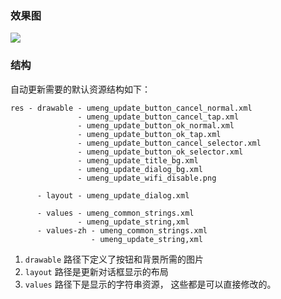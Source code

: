 ﻿### 效果图

![](https://raw.github.com/ntop001/umeng-android-sdk-theme/master/update/default/demo.png)

### 结构

自动更新需要的默认资源结构如下：

```
res - drawable - umeng_update_button_cancel_normal.xml
               - umeng_update_button_cancel_tap.xml
               - umeng_update_button_ok_normal.xml
               - umeng_update_button_ok_tap.xml
               - umeng_update_button_cancel_selector.xml
               - umeng_update_button_ok_selector.xml
               - umeng_update_title_bg.xml
               - umeng_update_dialog_bg.xml
               - umeng_update_wifi_disable.png
               
      - layout - umeng_update_dialog.xml
      
      - values - umeng_common_strings.xml
               - umeng_update_string,xml
      - values-zh - umeng_common_strings.xml
                  - umeng_update_string,xml
```

1. `drawable`  路径下定义了按钮和背景所需的图片
2. `layout` 路径是更新对话框显示的布局
3. `values` 路径下是显示的字符串资源， 这些都是可以直接修改的。
